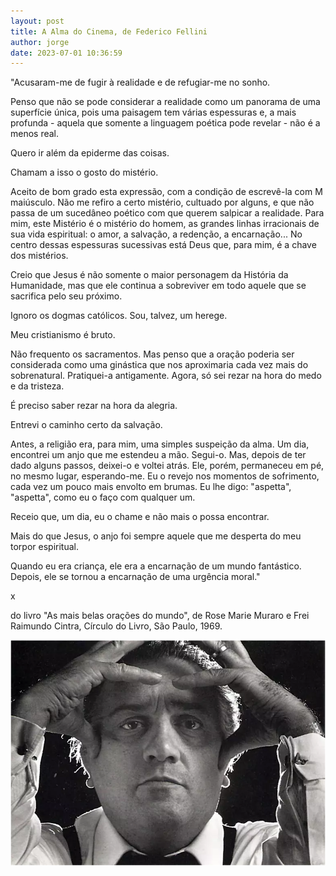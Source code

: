 ```yaml
---
layout: post
title: A Alma do Cinema, de Federico Fellini
author: jorge
date: 2023-07-01 10:36:59
---
```


"Acusaram-me de fugir à realidade e de refugiar-me no sonho.

Penso que não se pode considerar a realidade como um panorama de uma superfície única, pois uma paisagem tem várias espessuras e, a mais profunda - aquela que somente a linguagem poética pode revelar - não é a menos real.

Quero ir além da epiderme das coisas.

Chamam a isso o gosto do mistério.

Aceito de bom grado esta expressão, com a condição de escrevê-la com M maiúsculo. Não me refiro a certo mistério, cultuado por alguns, e que não passa de um sucedâneo poético com que querem salpicar a realidade. Para mim, este Mistério é o mistério do homem, as grandes linhas irracionais de sua vida espiritual: o amor, a salvação, a redenção, a encarnação... No centro dessas espessuras sucessivas está Deus que, para mim, é a chave dos mistérios.

Creio que Jesus é não somente o maior personagem da História da Humanidade, mas que ele continua a sobreviver em todo aquele que se sacrifica pelo seu próximo.

Ignoro os dogmas católicos. Sou, talvez, um herege.

Meu cristianismo é bruto.

Não frequento os sacramentos. Mas penso que a oração poderia ser considerada como uma ginástica que nos aproximaria cada vez mais do sobrenatural. Pratiquei-a antigamente. Agora, só sei rezar na hora do medo e da tristeza.

É preciso saber rezar na hora da alegria.

Entrevi o caminho certo da salvação.

Antes, a religião era, para mim, uma simples suspeição da alma. Um dia, encontrei um anjo que me estendeu a mão. Segui-o. Mas, depois de ter dado alguns passos, deixei-o e voltei atrás. Ele, porém, permaneceu em pé, no mesmo lugar, esperando-me. Eu o revejo nos momentos de sofrimento, cada vez um pouco mais envolto em brumas. Eu lhe digo: "aspetta", "aspetta", como eu o faço com qualquer um.

Receio que, um dia, eu o chame e não mais o possa encontrar.

Mais do que Jesus, o anjo foi sempre aquele que me desperta do meu torpor espiritual.

Quando eu era criança, ele era a encarnação de um mundo fantástico. Depois, ele se tornou a encarnação de uma urgência moral."

x

do livro "As mais belas orações do mundo", de Rose Marie Muraro e Frei Raimundo Cintra, Círculo do Livro, São Paulo, 1969.

![](/uploads/captura-de-tela-2023-06-30-as-09.44.54.png)
